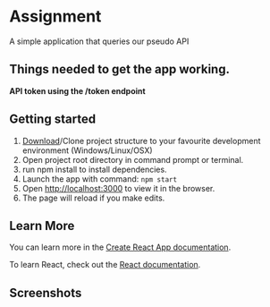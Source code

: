 # Assignment

A simple application that queries our pseudo API

## Things needed to get the app working.

**API token using the /token endpoint**


## Getting started
1. [Download](https://github.com/mnyamor/special-rotary-phone.git)/Clone project structure to your favourite development environment (Windows/Linux/OSX)
2. Open project root directory in command prompt or terminal.
3. run npm install to install dependencies.
4. Launch the app with command: `npm start`
5. Open [http://localhost:3000](http://localhost:3000) to view it in the browser.
6. The page will reload if you make edits.

## Learn More

You can learn more in the [Create React App documentation](https://facebook.github.io/create-react-app/docs/getting-started).

To learn React, check out the [React documentation](https://reactjs.org/).


## Screenshots

